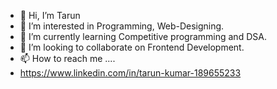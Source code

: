 - 👋 Hi, I’m Tarun 
- 👀 I’m interested in Programming, Web-Designing. 
- 🌱 I’m currently learning Competitive programming and DSA.
- 💞️ I’m looking to collaborate on Frontend Development.
- 📫 How to reach me ....
- https://www.linkedin.com/in/tarun-kumar-189655233

<!---
03deb/03deb is a ✨ special ✨ repository because its `README.md` (this file) appears on your GitHub profile.
You can click the Preview link to take a look at your changes.
--->
